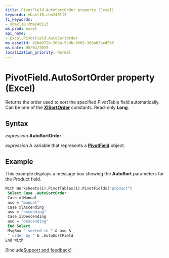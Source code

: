 ```yaml
---
title: PivotField.AutoSortOrder property (Excel)
keywords: vbaxl10.chm240113
f1_keywords:
- vbaxl10.chm240113
ms.prod: excel
api_name:
- Excel.PivotField.AutoSortOrder
ms.assetid: b2be072b-305a-5cdb-0602-368a67bed56f
ms.date: 05/04/2019
localization_priority: Normal
---
```



# PivotField.AutoSortOrder property (Excel)

Returns the order used to sort the specified PivotTable field automatically. Can be one of the **[XlSortOrder](Excel.XlSortOrder.md)** constants. Read-only **Long**.


## Syntax

_expression_.**AutoSortOrder**

_expression_ A variable that represents a **[PivotField](Excel.PivotField.md)** object.


## Example

This example displays a message box showing the **AutoSort** parameters for the Product field.

```vb
With Worksheets(1).PivotTables(1).PivotFields("product") 
 Select Case .AutoSortOrder 
 Case xlManual 
 aso = "manual" 
 Case xlAscending 
 aso = "ascending" 
 Case xlDescending 
 aso = "descending" 
 End Select 
 MsgBox " sorted in " & aso & _ 
 " order by " & .AutoSortField 
End With
```

[!include[Support and feedback](~/includes/feedback-boilerplate.md)]